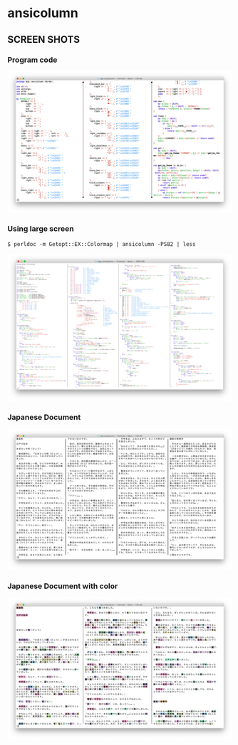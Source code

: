 # ansicolumn

## SCREEN SHOTS

### Program code

![color-code](https://github.com/kaz-utashiro/App-ansicolumn/blob/images/color-code.png)

### Using large screen

```
$ perldoc -m Getopt::EX::Colormap | ansicolumn -PS82 | less
```

![large-screen](https://github.com/kaz-utashiro/App-ansicolumn/blob/images/large-screen.png)

### Japanese Document

![document](https://github.com/kaz-utashiro/App-ansicolumn/blob/images/document.png)

### Japanese Document with color

![color-document](https://github.com/kaz-utashiro/App-ansicolumn/blob/images/color-document.png)

